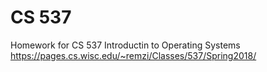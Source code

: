 # CS 537
Homework for CS 537 Introductin to Operating Systems https://pages.cs.wisc.edu/~remzi/Classes/537/Spring2018/
